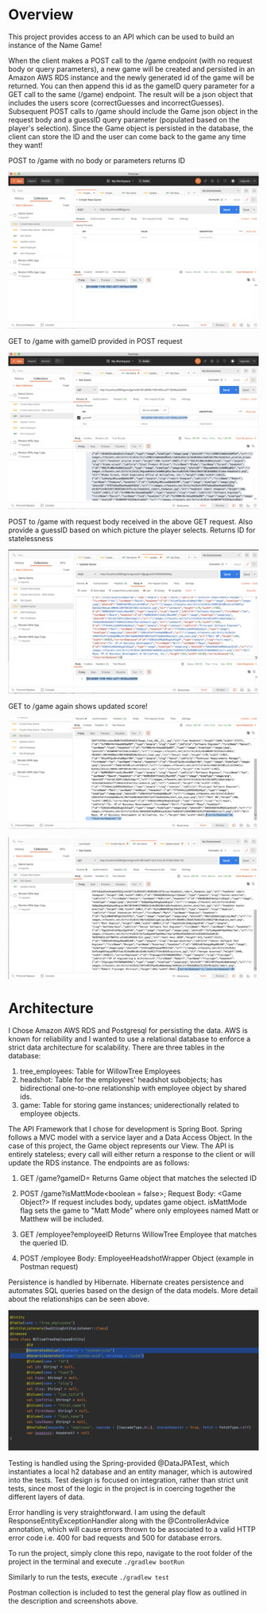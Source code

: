 # Overview

This project provides access to an API which can be used to build an instance of the Name Game!

When the client makes a POST call to the /game endpoint (with no request body or query parameters), a new game will be created and persisted in an Amazon AWS RDS instance and the newly generated id of the game will be returned. You can then append this id as the gameID query parameter for a GET call to the same (/game) endpoint. The result will be a json object that includes the users score (correctGuesses and incorrectGuesses). Subsequent POST calls to /game should include the Game json object in the request body and a guessID query parameter (populated based on the player's selection). Since the Game object is persisted in the database, the client can store the ID and the user can come back to the game any time they want!

POST to /game with no body or parameters returns ID

![Alt text](/name_game_screenshots/new_ss_1.png?raw=true)

GET to /game with gameID provided in POST request

![Alt text](/name_game_screenshots/new_ss_2.png?raw=true)

POST to /game with request body received in the above GET request. Also provide a guessID based on which picture the player selects.
Returns ID for statelessness

![Alt text](/name_game_screenshots/new_ss_4.png?raw=true)

GET to /game again shows updated score!

![Alt text](/name_game_screenshots/new_ss_5.png?raw=true)

![Alt text](/name_game_screenshots/ss_six.png?raw=true)


# Architecture

I Chose Amazon AWS RDS and Postgresql for persisting the data. AWS is known for reliability and I wanted to use a relational database to enforce a strict data architecture for scalability. There are three tables in the database:

1. tree_employees: Table for WillowTree Employees
2. headshot: Table for the employees' headshot subobjects; has bidirectional one-to-one relationship with employee object by shared ids.
3. game: Table for storing game instances; uniderectionally related to employee objects.

The API Framework that I chose for development is Spring Boot. Spring follows a MVC model with a service layer and a Data Access Object. In the case of this project, the Game object represents our View. The API is entirely stateless; every call will either return a response to the client or will update the RDS instance. The endpoints are as follows:

1. GET /game?gameID=<string>
  Returns Game object that matches the selected ID
  
2. POST /game?isMattMode<boolean = false>; Request Body: <Game Object?>
  If request includes body, updates game object. isMattMode flag sets the game to "Matt Mode" where only employees named Matt or Matthew will be      included.

3. GET /employee?employeeID<string>
  Returns WillowTree Employee that matches the queried ID.

4. POST /employee Body: EmployeeHeadshotWrapper Object (example in Postman request)

Persistence is handled by Hibernate. Hibernate creates persistence and automates SQL queries based on the design of the data models. More detail about the relationships can be seen above.

![Alt text](/name_game_screenshots/ss_seven.png?raw=true)

Testing is handled using the Spring-provided @DataJPATest, which instantiates a local h2 database and an entity manager, which is autowired into the tests. Test design is focused on integration, rather than strict unit tests, since most of the logic in the project is in coercing together the different layers of data.

Error handling is very straightforward. I am using the default ResponseEntityExceptionHandler along with the @ControllerAdvice annotation, which will cause errors thrown to be associated to a valid HTTP error code i.e. 400 for bad requests and 500 for database errors.

To run the project, simply clone this repo, navigate to the root folder of the project in the terminal and execute `./gradlew bootRun`

Similarly to run the tests, execute `./gradlew test`

Postman collection is included to test the general play flow as outlined in the description and screenshots above. 

